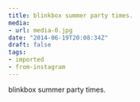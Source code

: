 ```yaml
---
title: blinkbox summer party times.
media:
- url: media-0.jpg
date: "2014-06-19T20:08:34Z"
draft: false
tags:
- imported
- from-instagram
---
```

blinkbox summer party times.
